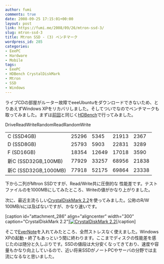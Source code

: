```yaml
---
author: fumi
comments: true
date: 2008-09-25 17:15:01+00:00
layout: post
link: https://fumi.me/2008/09/26/mtron-ssd-3/
slug: mtron-ssd-3
title: Mtron SSD - (3) ベンチマーク
wordpress_id: 285
categories:
- EeePC
- Hardware
- Mobile
tags:
- EeePC
- HDBench CrystalDiskMark
- Mtron
- SSD
- Windows
---
```


ライブCDの部屋がルーター故障でeeeUbuntuをダウンロードできないため、とりあえずWindows XPをリカバリしました。そしてついでなのでベンチマークも取ってみました。まずは[前回](http://fumi.me/2008/07/29/eeepc-evernote/)と同じく[HDBench](http://www.hdbench.net/)で行ってみました。


<table summary="HDBench" >

<tr >DriveReadWriteRandomReadRandomWrite</tr>

<tbody >
<tr >
<td >C (SSD4GB)
</td>
<td >25296
</td>
<td >5345
</td>
<td >21913
<td >2367
</td></tr>
<tr >
<td >D (SSD8GB)
</td>
<td >25793
</td>
<td >5903
</td>
<td >22831
</td>
<td >3289
</td></tr>
<tr >
<td >F (SD16GB)
</td>
<td >18354
</td>
<td >12649
</td>
<td >17018
</td>
<td >3590
</td></tr>
<tr >
<td >新C (SSD32GB,100MB)
</td>
<td >77929
</td>
<td >33257
</td>
<td >68956
</td>
<td >21838
</td></tr>
<tr >
<td >新C (SSD32GB,1000MB)
</td>
<td >77918
</td>
<td >52175
</td>
<td >69864
</td>
<td >23338
</td></tr>
</tbody>
</table>



下から二列がMtron SSDですが、Read/Write共に圧倒的な
性能差です。テストファイルのを1000MBにしてみたところ、Writeの値がかなり上がりました。




次に、最近主流らしい[CrystalDiskMark 2.2](http://crystalmark.info/software/CrystalDiskMark/)を使ってみました。公称のR/W 100MB/sには及ばないですが、かなり速いです。



[caption id="attachment_286" align="aligncenter" width="300" caption="CrystalDiskMark 2.2"][![CrystalDiskMark 2.2](http://fumi.me/wp-content/uploads/2008/09/crystalbench-mtron-300x260.png)](http://fumi.me/wp-content/uploads/2008/09/crystalbench-mtron.png)[/caption]



そこで[EverNote](http://evernote.com/)を入れてみたところ、全然ストレスなく使えました。Windows XPの起動・終了もあっという間に終わります。ここまでディスクの性能差を感じたのは随分と久しぶりです。SSDの値段は大分安くなってきており、速度や容量もかなり向上しているので、近い将来SSDがノートPCやサーバの分野では主流になるなと思いました。

